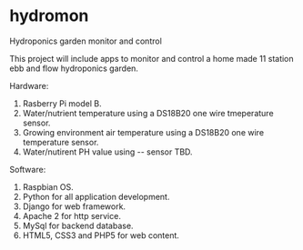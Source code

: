 hydromon
========

Hydroponics garden monitor and control

This project will include apps to monitor and control a home made 11 station ebb and flow hydroponics garden. 

Hardware:
1. Rasberry Pi model B.
2. Water/nutrient temperature using a DS18B20 one wire tmeperature sensor.
3. Growing environment air temperature using a DS18B20 one wire temperature sensor.
4. Water/nutirent PH value using -- sensor TBD.

Software:
1. Raspbian OS.
2. Python for all application development.
3. Django for web framework.
4. Apache 2 for http service.
5. MySql for backend database.
6. HTML5, CSS3 and PHP5 for web content.
